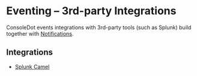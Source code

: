 # Eventing – 3rd-party Integrations

ConsoleDot events integrations with 3rd-party tools (such as Splunk)
build together with [Notifications](https://github.com/RedHatInsights/notifications-backend/).

## Integrations

* [Splunk Camel](splunk-quarkus/README.md)


